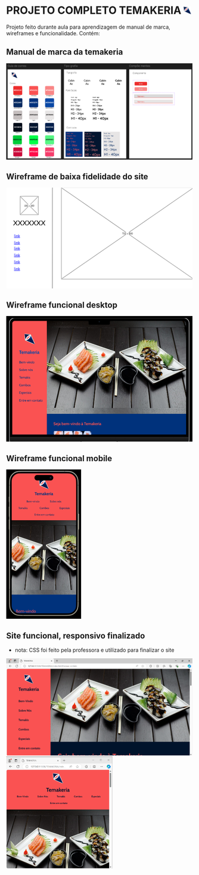 # PROJETO COMPLETO TEMAKERIA <img src="https://github.com/Pe-drou/ProjetoCompleto_TEMAKERIA/blob/master/img/sushi-roll.png" width="20px">

Projeto feito durante aula para aprendizagem de manual de marca, wireframes e funcionalidade.
Contém:
## Manual de marca da temakeria
<a href="https://github.com/Pe-drou/ProjetoCompleto_TEMAKERIA/blob/master/manual_marca.pdf"><img src="https://github.com/Pe-drou/ProjetoCompleto_TEMAKERIA/blob/master/guiatipocomponentes.png" width="500px"></a>

## Wireframe de baixa fidelidade do site
<a href="https://github.com/Pe-drou/ProjetoCompleto_TEMAKERIA/blob/master/wireframeBaixaFidelidade.epgz"><img src="https://github.com/Pe-drou/ProjetoCompleto_TEMAKERIA/blob/master/wireframebaixafidelidade.png" width="500px"></a>

## Wireframe funcional desktop
<a href="https://github.com/Pe-drou/ProjetoCompleto_TEMAKERIA/blob/master/index_desktop.pdf"><img src="https://github.com/Pe-drou/ProjetoCompleto_TEMAKERIA/blob/master/wireframedesktop.png" width="500px"></a>

## Wireframe funcional mobile
<a href="https://github.com/Pe-drou/ProjetoCompleto_TEMAKERIA/blob/master/index_mobile.pdf"><img src="https://github.com/Pe-drou/ProjetoCompleto_TEMAKERIA/blob/master/wireframemobile.png" height="400px"></a>

## Site funcional, responsivo finalizado
- nota: CSS foi feito pela professora e utilizado para finalizar o site

<a href="https://github.com/Pe-drou/ProjetoCompleto_TEMAKERIA/tree/master/TEMAKERIA"><img src="https://github.com/Pe-drou/ProjetoCompleto_TEMAKERIA/blob/master/site-completo-desktop.png" width="500px"><img src="https://github.com/Pe-drou/ProjetoCompleto_TEMAKERIA/blob/master/site-completo-mobile.png" height="300px"></a> 
